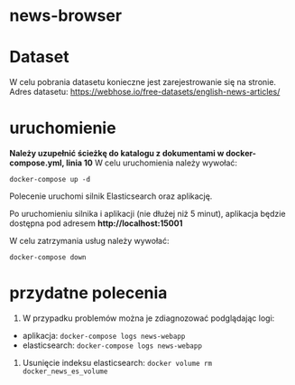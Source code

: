 # news-browser

# Dataset
W celu pobrania datasetu konieczne jest zarejestrowanie się na stronie.
Adres datasetu: https://webhose.io/free-datasets/english-news-articles/

# uruchomienie
**Należy uzupełnić ścieżkę do katalogu z dokumentami w docker-compose.yml, linia 10**
W celu uruchomienia należy wywołać:
```
docker-compose up -d
```
Polecenie uruchomi silnik Elasticsearch oraz aplikację.

Po uruchomieniu silnika i aplikacji (nie dłużej niż 5 minut), aplikacja będzie dostępna pod adresem
**http://localhost:15001**

W celu zatrzymania usług należy wywołać:
```
docker-compose down
```

# przydatne polecenia
1. W przypadku problemów można je zdiagnozować podglądając logi:
* aplikacja: ```docker-compose logs news-webapp```
* elasticsearch: ```docker-compose logs news-webapp```

1. Usunięcie indeksu elasticsearch:
```docker volume rm docker_news_es_volume```
